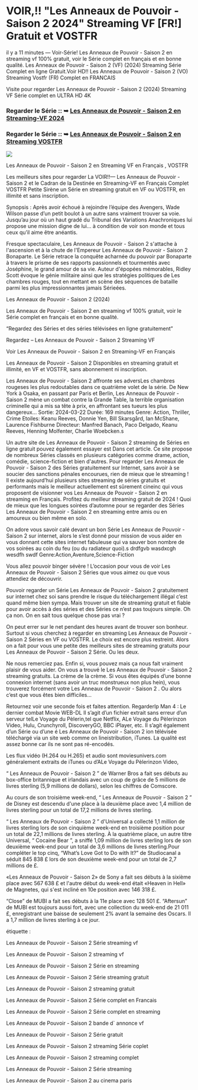 # VOIR,!! "Les Anneaux de Pouvoir - Saison 2 2024" Streaming VF [FR!] Gratuit et VOSTFR

il y a 11 minutes — Voir-Série! Les Anneaux de Pouvoir - Saison 2 en streaming vf 100% gratuit, voir le Série complet en français et en bonne qualité. Les Anneaux de Pouvoir - Saison 2 (VF) (2024) Streaming Série Complet en ligne Gratuit.Voir HD!! Les Anneaux de Pouvoir - Saison 2 (VO) Streaming Vostfr (FR) Complet en FRANCAIS

Visite pour regarder Les Anneaux de Pouvoir - Saison 2 (2024) Streaming VF Série complet en ULTRA HD 4K

### Regarder le Série :: ➥ [Les Anneaux de Pouvoir - Saison 2 en Streaming-VF 2024](https://t.co/nPuf0gYgqp)

### Regarder le Série :: ➥ [Les Anneaux de Pouvoir - Saison 2 en Streaming VOSTFR](https://t.co/nPuf0gYgqp)

<p dir="auto"><a href="https://t.co/nPuf0gYgqp" title="PLAYNOW" rel="nofollow"><img src="https://i.imgur.com/jhNGoEt.gif" style="max-width: 100%;"></a></p>

Les Anneaux de Pouvoir - Saison 2 en Streaming VF en Français , VOSTFR

Les meilleurs sites pour regarder La VOIR!!— Les Anneaux de Pouvoir - Saison 2 et le Cadran de la Destinée en Streaming-VF en Français Complet VOSTFR Petite Sirène un Série en streaming gratuit en VF ou VOSTFR, en illimité et sans inscription.

Synopsis : Après avoir échoué à rejoindre l’équipe des Avengers, Wade Wilson passe d’un petit boulot à un autre sans vraiment trouver sa voie. Jusqu’au jour où un haut gradé du Tribunal des Variations Anachroniques lui propose une mission digne de lui… à condition de voir son monde et tous ceux qu’il aime être anéantis.

Fresque spectaculaire, Les Anneaux de Pouvoir - Saison 2 s'attache à l'ascension et à la chute de l'Empereur Les Anneaux de Pouvoir - Saison 2 Bonaparte. Le Série retrace la conquête acharnée du pouvoir par Bonaparte à travers le prisme de ses rapports passionnels et tourmentés avec Joséphine, le grand amour de sa vie. Auteur d'épopées mémorables, Ridley Scott évoque le génie militaire ainsi que les stratégies politiques de Les chambres rouges, tout en mettant en scène des séquences de bataille parmi les plus impressionnantes jamais Sérieées.

Les Anneaux de Pouvoir - Saison 2 (2024)

Les Anneaux de Pouvoir - Saison 2 en streaming vf 100% gratuit, voir le Série complet en français et en bonne qualité.

“Regardez des Séries et des séries télévisées en ligne gratuitement”

Regardez – Les Anneaux de Pouvoir - Saison 2 Streaming VF

Voir Les Anneaux de Pouvoir - Saison 2 en Streaming-VF en Français

Les Anneaux de Pouvoir - Saison 2 Disponibles en streaming gratuit et illimité, en VF et VOSTFR, sans abonnement ni inscription.

Les Anneaux de Pouvoir - Saison 2 affronte ses adversLes chambres rougeses les plus redoutables dans ce quatrième volet de la série. De New York à Osaka, en passant par Paris et Berlin, Les Anneaux de Pouvoir - Saison 2 mène un combat contre la Grande Table, la terrible organisation criminelle qui a mis sa tête à prix, en affrontant ses tueurs les plus dangereux... Sortie: 2024-03-22 Durée: 169 minutes Genre: Action, Thriller, Crime Etoiles: Keanu Reeves, Donnie Yen, Bill Skarsgård, Ian McShane, Laurence Fishburne Directeur: Manfred Banach, Paco Delgado, Keanu Reeves, Henning Molfenter, Charlie Woebcken.s

Un autre site de Les Anneaux de Pouvoir - Saison 2 streaming de Séries en ligne gratuit pouvez également essayer est Dans cet article. Ce site propose de nombreux Séries classés en plusieurs catégories comme drame, action, comédie, science-fiction et bien d'autres. Pour regarder Les Anneaux de Pouvoir - Saison 2 des Séries gratuitement sur Internet, sans avoir à se soucier des sanctions pénales encourues, rien de mieux que le streaming ! Il existe aujourd’hui plusieurs sites streaming de séries gratuits et performants mais le meilleur actuellement est sûrement cineinc qui vous proposent de visionner vos Les Anneaux de Pouvoir - Saison 2 en streaming en Français. Profitez du meilleur streaming gratuit de 2024 ! Quoi de mieux que les longues soirées d’automne pour se regarder des Séries Les Anneaux de Pouvoir - Saison 2 en streaming entre amis ou en amoureux ou bien même en solo.

On adore vous savoir calé devant un bon Série Les Anneaux de Pouvoir - Saison 2 sur internet, alors le s’est donné pour mission de vous aider en vous donnant cette sites internet fabuleuse qui va sauver bon nombre de vos soirées au coin du feu (ou du radiateur quoi).s drdfgvb wasdxcgh wesdfh swdf Genre:Action,Aventure,Science-Fiction

Vous allez pouvoir binger sévère ! L’occasion pour vous de voir Les Anneaux de Pouvoir - Saison 2 Séries que vous aimez ou que vous attendiez de découvrir.

Pouvoir regarder un Série Les Anneaux de Pouvoir - Saison 2 gratuitement sur internet chez soi sans prendre le risque du téléchargement illégal c’est quand même bien sympa. Mais trouver un site de streaming gratuit et fiable pour avoir accès à des séries et des Séries ce n’est pas toujours simple. Oh ça non. On en sait tous quelque chose pas vrai ?

On peut errer sur le net pendant des heures avant de trouver son bonheur. Surtout si vous cherchez à regarder en streaming Les Anneaux de Pouvoir - Saison 2 Séries en VF ou VOSTFR. Le choix est encore plus restreint. Alors on a fait pour vous une petite des meilleurs sites de streaming gratuits pour Les Anneaux de Pouvoir - Saison 2 Série. Ou les deux.

Ne nous remerciez pas. Enfin si, vous pouvez mais ça nous fait vraiment plaisir de vous aider. On vous a trouvé le Les Anneaux de Pouvoir - Saison 2 streaming gratuits. La crème de la crème. Si vous êtes équipés d’une bonne connexion internet (sans avoir un truc monstrueux non plus hein), vous trouverez forcément votre Les Anneaux de Pouvoir - Saison 2 . Ou alors c’est que vous êtes bien difficiles…

Retournez voir une seconde fois et faites attention. RegarderIp Man 4 : Le dernier combat Movie WEB-DL Il s’agit d’un fichier extrait sans erreur d’un serveur telLe Voyage du Pèlerin,tel que Netflix, ALe Voyage du Pèlerinzon Video, Hulu, Crunchyroll, DiscoveryGO, BBC iPlayer, etc. Il s’agit également d’un Série ou d’une é Les Anneaux de Pouvoir - Saison 2 ion télévisée téléchargé via un site web comme on lineistribution, iTunes. La qualité est assez bonne car ils ne sont pas ré-encodés.

Les flux vidéo (H.264 ou H.265) et audio sont moviesunivers.com généralement extraits de iTunes ou d’ALe Voyage du Pèlerinzon Video,

“ Les Anneaux de Pouvoir - Saison 2 ” de Warner Bros a fait ses débuts au box-office britannique et irlandais avec un coup de grâce de 5 millions de livres sterling (5,9 millions de dollars), selon les chiffres de Comscore.

Au cours de son troisième week-end, “ Les Anneaux de Pouvoir - Saison 2 ” de Disney est descendu d'une place à la deuxième place avec 1,4 million de livres sterling pour un total de 17,2 millions de livres sterling.

“ Les Anneaux de Pouvoir - Saison 2 ” d'Universal a collecté 1,1 million de livres sterling lors de son cinquième week-end en troisième position pour un total de 22,1 millions de livres sterling. À la quatrième place, un autre titre Universal, “ Cocaine Bear ”, a sniffé 1,09 million de livres sterling lors de son deuxième week-end pour un total de 3,6 millions de livres sterling.Pour compléter le top cinq, “What’s Love Got to Do with It?” de Studiocanal a séduit 845 838 £ lors de son deuxième week-end pour un total de 2,7 millions de £.

«Les Anneaux de Pouvoir - Saison 2» de Sony a fait ses débuts à la sixième place avec 567 638 £ et l'autre début du week-end était «Heaven in Hell» de Magnetes, qui s'est incliné en 10e position avec 146 318 £.

“Close” de MUBI a fait ses débuts à la 11e place avec 128 501 £. “Aftersun” de MUBI est toujours aussi fort, avec une collection du week-end de 21 011 £, enregistrant une baisse de seulement 2% avant la semaine des Oscars. Il a 1,7 million de livres sterling à ce jour.

étiquette :

Les Anneaux de Pouvoir - Saison 2 Série streaming vf

Les Anneaux de Pouvoir - Saison 2 streaming vf

Les Anneaux de Pouvoir - Saison 2 Série en streaming

Les Anneaux de Pouvoir - Saison 2 Série streaming gratuit

Les Anneaux de Pouvoir - Saison 2 streaming gratuit

Les Anneaux de Pouvoir - Saison 2 Série complet en Francais

Les Anneaux de Pouvoir - Saison 2 Série complet en streaming

Les Anneaux de Pouvoir - Saison 2 bande d` annonce vf

Les Anneaux de Pouvoir - Saison 2 Série gratuit

Les Anneaux de Pouvoir - Saison 2 streaming Série coplet

Les Anneaux de Pouvoir - Saison 2 streaming complet

Les Anneaux de Pouvoir - Saison 2 Série streaming

Les Anneaux de Pouvoir - Saison 2 au cinema paris
